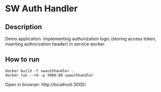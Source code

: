 # SW Auth Handler

## Description

Demo application. Implementing authorization logic (storing access token, inserting authorization header) in service worker.

## How to run
```
docker build -t swauthhandler .
docker run --rm -p 3000:80 swauthhandler
```
Open in browser: http://localhost:3000/